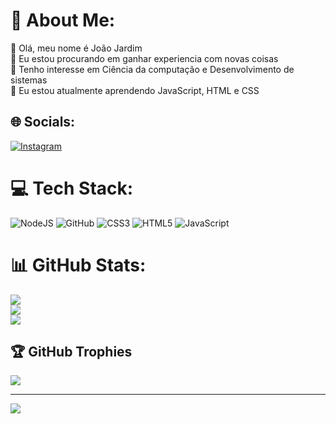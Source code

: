 # 💫 About Me:
🔭 Olá, meu nome é João Jardim<br>👯 Eu estou procurando em ganhar experiencia com novas coisas<br>🤝 Tenho interesse em Ciência da computação e Desenvolvimento de sistemas<br>🌱 Eu estou atualmente aprendendo JavaScript, HTML e CSS<br>


## 🌐 Socials:
[![Instagram](https://img.shields.io/badge/Instagram-%23E4405F.svg?logo=Instagram&logoColor=white)](https://www.instagram.com/joao.jardim1205/) 

# 💻 Tech Stack:
![NodeJS](https://img.shields.io/badge/node.js-6DA55F?style=for-the-badge&logo=node.js&logoColor=white) ![GitHub](https://img.shields.io/badge/github-%23121011.svg?style=for-the-badge&logo=github&logoColor=white) ![CSS3](https://img.shields.io/badge/css3-%231572B6.svg?style=for-the-badge&logo=css3&logoColor=white) ![HTML5](https://img.shields.io/badge/html5-%23E34F26.svg?style=for-the-badge&logo=html5&logoColor=white) ![JavaScript](https://img.shields.io/badge/javascript-%23323330.svg?style=for-the-badge&logo=javascript&logoColor=%23F7DF1E)
# 📊 GitHub Stats:
![](https://github-readme-stats.vercel.app/api?username=joaojardim1205&theme=dark&hide_border=false&include_all_commits=false&count_private=false)<br/>
![](https://github-readme-streak-stats.herokuapp.com/?user=joaojardim1205&theme=dark&hide_border=false)<br/>
![](https://github-readme-stats.vercel.app/api/top-langs/?username=joaojardim1205&theme=dark&hide_border=false&include_all_commits=false&count_private=false&layout=compact)

## 🏆 GitHub Trophies
![](https://github-profile-trophy.vercel.app/?username=joaojardim1205&theme=radical&no-frame=true&no-bg=true&margin-w=4)

---
[![](https://visitcount.itsvg.in/api?id=joaojardim1205&icon=2&color=12)](https://visitcount.itsvg.in)

<!-- Proudly created with GPRM ( https://gprm.itsvg.in ) -->
